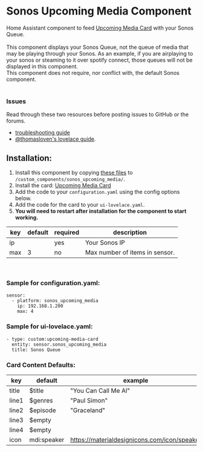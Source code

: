 # Sonos Upcoming Media Component

Home Assistant component to feed [Upcoming Media Card](https://github.com/custom-cards/upcoming-media-card) with your Sonos Queue.</br></br>
This component displays your Sonos Queue, not the queue of media that may be playing through your Sonos. As an example, if you are airplaying to your sonos or steaming to it over spotify connect, those queues will not be displayed in this component.</br>
This component does not require, nor conflict with, the default Sonos component.</br></br>
### Issues
Read through these two resources before posting issues to GitHub or the forums.
* [troubleshooting guide](https://github.com/custom-cards/upcoming-media-card/blob/master/troubleshooting.md)
* [@thomasloven's lovelace guide](https://github.com/thomasloven/hass-config/wiki/Lovelace-Plugins).

## Installation:

1. Install this component by copying [these files](https://github.com/JackJPowell/sensor.sonos_upcoming_media/tree/main/custom-components) to `/custom_components/sonos_upcoming_media/`.
2. Install the card: [Upcoming Media Card](https://github.com/custom-cards/upcoming-media-card)
3. Add the code to your `configuration.yaml` using the config options below.
4. Add the code for the card to your `ui-lovelace.yaml`. 
5. **You will need to restart after installation for the component to start working.**

| key | default | required | description
| --- | --- | --- | ---
| ip | | yes | Your Sonos IP
| max | 3 | no | Max number of items in sensor.
</br>

### Sample for configuration.yaml:

```
sensor:
  - platform: sonos_upcoming_media
    ip: 192.168.1.200
    max: 4
```

### Sample for ui-lovelace.yaml:

    - type: custom:upcoming-media-card
      entity: sensor.sonos_upcoming_media
      title: Sonos Queue
      
      
### Card Content Defaults:

| key | default | example |
| --- | --- | --- |
| title | $title | "You Can Call Me Al" |
| line1 | $genres | "Paul Simon" |
| line2 | $episode | "Graceland"|
| line3 | $empty  | |
| line4 | $empty | |
| icon | mdi:speaker | https://materialdesignicons.com/icon/speaker
